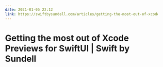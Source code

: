 ```yaml
---
date: 2021-01-05 22:12
link: https://swiftbysundell.com/articles/getting-the-most-out-of-xcode-previews/
---
```


# Getting the most out of Xcode Previews for SwiftUI | Swift by Sundell 
